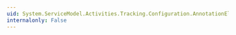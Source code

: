 ```yaml
---
uid: System.ServiceModel.Activities.Tracking.Configuration.AnnotationElement.Name
internalonly: False
---
```


